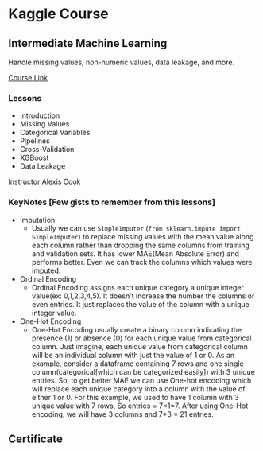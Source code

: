 # Kaggle Course


## Intermediate Machine Learning

Handle missing values, non-numeric values, data leakage, and more.

[Course Link](https://www.kaggle.com/learn/intermediate-machine-learning)

### Lessons

* Introduction
* Missing Values
* Categorical Variables
* Pipelines
* Cross-Validation
* XGBoost
* Data Leakage

Instructor
[Alexis Cook](https://www.kaggle.com/alexisbcook)

### KeyNotes [Few gists to remember from this lessons]

* Imputation
  - Usually we can use `SimpleImputer` (`from sklearn.impute import SimpleImputer`) to replace missing values with the mean value along each column rather than dropping the same columns from training and validation sets. It has lower MAE(Mean Absolute Error) and performs better. Even we can track the columns which values were imputed.
* Ordinal Encoding
  - Ordinal Encoding assigns each unique category a unique integer value(ex: 0,1,2,3,4,5). It doesn't increase the number the columns or even entries. It just replaces the value of the column with a unique integer value.
* One-Hot Encoding
  - One-Hot Encoding usually create a binary column indicating the presence (1) or absence (0) for each unique value from categorical column. Just imagine, each unique value from categorical column will be an individual column with just the value of 1 or 0. As an example, consider a dataframe containing 7 rows and one single column(categorical[which can be categorized easily]) with 3 unique entries. So, to get better MAE we can use One-hot encoding which will replace each unique category into a column with the value of either 1 or 0. For this example, we used to have 1 column with 3 unique value with 7 rows, So entries = 7×1=7. After using One-Hot encoding, we will have 3 columns and 7*3 = 21 entries.

## Certificate

